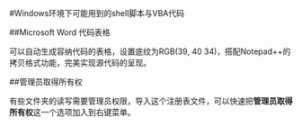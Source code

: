 #Windows环境下可能用到的shell脚本与VBA代码

##Microsoft Word 代码表格

可以自动生成容纳代码的表格，设置底纹为RGB(39, 40 34)，搭配Notepad++的拷贝格式功能，完美实现源代码的呈现。

##管理员取得所有权

有些文件夹的读写需要管理员权限，导入这个注册表文件，可以快速把**管理员取得所有权**这一个选项加入到右键菜单。